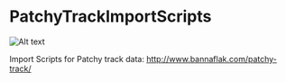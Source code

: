 # PatchyTrackImportScripts
![Alt text](FaceCap.gif?raw=true "Well, hello there.")

Import Scripts for Patchy track data:
http://www.bannaflak.com/patchy-track/



